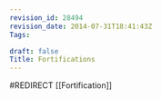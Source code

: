 ```yaml
---
revision_id: 28494
revision_date: 2014-07-31T18:41:43Z
Tags:

draft: false
Title: Fortifications
---
```

#REDIRECT [[Fortification]]